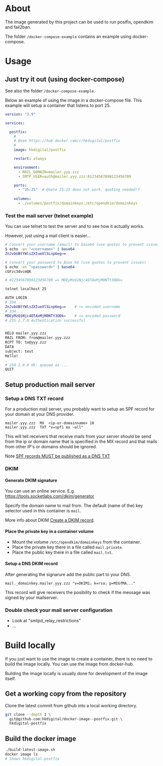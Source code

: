 
# About

The image generated by this project can be used to run postfix, 
opendkim and fail2ban.


The folder `/docker-compose-example` contains an example using docker-compose.

# Usage

## Just try it out (using docker-compose)

See also the folder `/docker-compose-example`.

Below an example of using the image in a docker-compose file. This example will 
setup a container that listens to port 25.

```yaml
version: "3.9"

services:

  postfix:
    #
    # @see https://hub.docker.com/r/hkdigital/postfix
    #
    image: hkdigital/postfix

    restart: always

    environment:
      - MAIL_DOMAIN=mailer.yyy.zzz
      - SMTP_USER=auth@mailer.yyy.zzz:01234567890123456789

    ports:
      - "25:25"  # @note 25:25 does not work, quoting needed!?
                
    volumes:
      - ./volumes/postfix/domainkeys:/etc/opendkim/domainkeys
```

### Test the mail server (telnet example)

You can use telnet to test the server and to see how it actually works.

However, just using a mail client is easier...

```bash
# Convert your username (email) to base64 (use quotes to prevent issues)
$ echo -en "<username>" | base64
ZnJvbUBtYWlsZXIueXl5Lnp6eg==

# Convert your password to Base 64 (use quotes to prevent issues)
$ echo -en "<password>" | base64
cGFzc3dvcmQK

# 01234567890123456789 => MDEyMzQ1Njc4OTAxMjM0NTY3ODk=

telnet localhost 25

AUTH LOGIN
# 334 ..
ZnJvbUBtYWlsZXIueXl5Lnp6eg==    # <= encoded username
# 334 ..
MDEyMzQ1Njc4OTAxMjM0NTY3ODk=    # <= encoded password
# 235 2.7.0 Authentication successful


HELO mailer.yyy.zzz
MAIL FROM: from@mailer.yyy.zzz
RCPT TO: to@yyy.zzz
DATA
subject: test
Hello!
.
# 250 2.0.0 Ok: queued as ...
QUIT
```


## Setup production mail server

### Setup a DNS TXT record

For a production mail server, you probably want to setup an SPF record for your 
domain at your DNS provider.

    mailer.yyy.zzz  MX  <ip-or-domainname> 10
    mailer.yyy.zzz  TXT "v=spf1 mx ~all"    

This will tell receivers that receive mails from your server should be send from the ip or domain name that is specified in the MX record and that mails from other IP's or domains should be ignored.

Note [SPF records MUST be published as a DNS TXT](https://www.rfc-editor.org/rfc/rfc7208#section-3.1)

### DKIM

#### Generate DKIM signature

You can use an online service. E.g. https://tools.socketlabs.com/dkim/generator

Specify the domain name to mail from. The default (name of the) key selector used in this container is `mail`.

More info about DKIM [Create a DKIM record](https://dmarcian.com/create-a-dkim-record/).

#### Place the private key in a container volume

- Mount the volume `/etc/opendkim/domainkeys` from the container.
- Place the private key there in a file called `mail.private`.
- Place the public key there in a file called `mail.txt`.

#### Setup a DNS DKIM record

After generating the signarure add the public part to your DNS.

    mail._domainkey.mailer.yyy.zzz "v=DKIM1; k=rsa; p=MIGfMA..."

This record will give receivers the posibility to check if the message was signed by your mailserver.


### Double check your mail server configuration

- Look at "smtpd_relay_restrictions"
- ...

# Build locally

If you just want to use the image to create a container, there is no need to build the image locally. You can use the image from docker-hub.

Building the image locally is usually done for development of the image itself.

## Get a working copy from the repository

Clone the latest commit from github into a local working directory.

```bash
git clone --depth 1 \
  git@github.com:hkdigital/docker-image--postfix.git \
  hkdigital-postfix
```

## Build the docker image

```bash
./build-latest-image.sh
docker image ls
# Shows hkdigital-postfix
```
